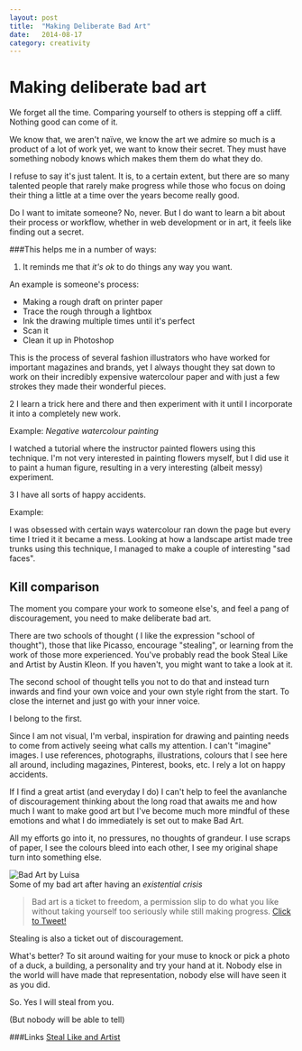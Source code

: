 ```yaml
---
layout: post
title:  "Making Deliberate Bad Art"
date:   2014-08-17
category: creativity
---
```


# Making deliberate bad art

We forget all the time. Comparing yourself to others is stepping off a cliff.  Nothing good can come of it. 

We know that, we aren't naïve, we know the art we admire so much is a product of a lot of work yet, we want to know their secret. They must have something nobody knows which makes them them do what they do.

I refuse to say it's just talent. It is, to a certain extent, but there are so many talented people that rarely make progress while those who  focus on doing their thing a little at a time over the years become really good.

Do I want to imitate someone?
No, never. 
But I do want to learn a bit about their process or workflow, whether in web development or in art, it feels like finding out a secret.

###This helps me in a number of ways:

1. It reminds me that *it's ok* to do things any way you want.

An example is someone's process: 

* Making a rough draft on printer paper
* Trace the rough through a lightbox
* Ink the drawing multiple times until it's perfect
* Scan it
* Clean it up in Photoshop

This is the process of several fashion illustrators who have worked for important magazines and brands, yet I always thought they sat down to work on their incredibly expensive watercolour paper and with just a few strokes they made their wonderful pieces.

2 I learn a trick here and there and then experiment with it until I incorporate it into a completely new work.

Example: 
*Negative watercolour painting*

I watched a tutorial where the instructor painted flowers using this technique. I'm not very interested in painting flowers myself, but I did use it to paint a human figure, resulting in a very interesting (albeit messy) experiment.

3 I have all sorts of happy accidents.

Example:

I was obsessed with certain ways watercolour ran down the page but every time I tried it it became a mess. Looking at how a landscape artist made tree trunks using this technique, I managed to make a couple of interesting "sad faces".

## Kill comparison

The moment you compare your work to someone else's, and feel a pang of discouragement, you need to make deliberate bad art. 

There are two schools of thought ( I like the expression "school of thought"), those that like Picasso, encourage "stealing", or learning from the work of those more experienced. 
You've probably read the book Steal Like and Artist by Austin Kleon. If you haven't, you might want to take a look at it.

The second school of thought tells you not to do that and instead turn inwards and find your own voice and your own style right from the start. To close the internet and just go with your inner voice.

I belong to the first. 

Since I am not visual, I'm verbal, inspiration for drawing and painting needs to come from actively seeing what calls my attention. I can't "imagine" images. I use references, photographs, illustrations, colours that I see here all around, including magazines, Pinterest, books, etc. I rely a lot on happy accidents. 

If I find a great artist (and everyday I do) I can't help to feel the avanlanche of discouragement thinking about the long road that awaits me and how much I want to make good art but I've become much more mindful of these emotions and what I do immediately is set out to make Bad Art. 

All my efforts go into it, no pressures, no thoughts of grandeur. 
I use scraps of paper, I see the colours bleed into each other, I see my original shape turn into something else. 

<img src="{{ site.baseurl }}/assets/img/badart-luisa.jpg" alt="Bad Art by Luisa"> <br>
<span class="caption">Some of my bad art after having an *existential crisis* </span>

> Bad art is a ticket to freedom, a permission slip to do what you like without taking yourself too seriously while still making progress. [Click to Tweet!](http://ctt.ec/Oexja)

Stealing is also a ticket out of discouragement. 

What's better? To sit around waiting for your muse to knock or pick a photo of a duck, a building, a personality and try your hand at it. 
Nobody else in the world will have made that representation, nobody else will have seen it as you did.

So. Yes I will steal from you.

(But nobody will be able to tell)

###Links
[Steal Like and Artist ](http://austinkleon.com/steal/)